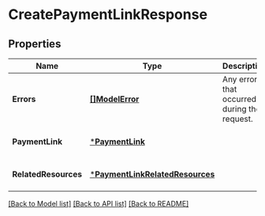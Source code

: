 # CreatePaymentLinkResponse

## Properties
Name | Type | Description | Notes
------------ | ------------- | ------------- | -------------
**Errors** | [**[]ModelError**](Error.md) | Any errors that occurred during the request. | [optional] [default to null]
**PaymentLink** | [***PaymentLink**](PaymentLink.md) |  | [optional] [default to null]
**RelatedResources** | [***PaymentLinkRelatedResources**](PaymentLinkRelatedResources.md) |  | [optional] [default to null]

[[Back to Model list]](../README.md#documentation-for-models) [[Back to API list]](../README.md#documentation-for-api-endpoints) [[Back to README]](../README.md)

